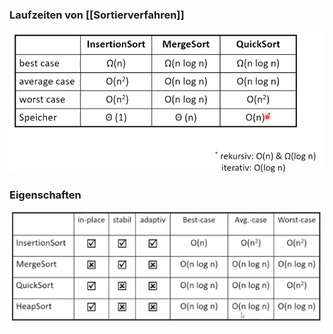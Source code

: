 ### Laufzeiten von [[Sortierverfahren]]
![](Pasted%20image%2020221028155451.png)

### Eigenschaften
![](Pasted%20image%2020221029184311.png)